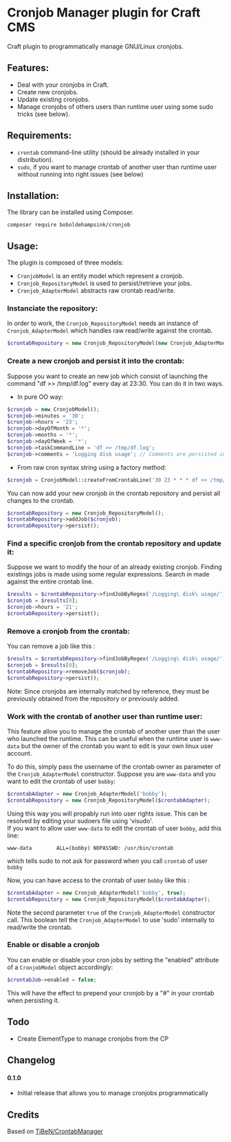 # Cronjob Manager plugin for Craft CMS

Craft plugin to programmatically manage GNU/Linux cronjobs.

## Features:
- Deal with your cronjobs in Craft.
- Create new cronjobs.
- Update existing cronjobs.
- Manage cronjobs of others users than runtime user using some sudo tricks (see below). 

## Requirements:
- `crontab` command-line utility (should be already installed in your distribution).
- `sudo`, if you want to manage crontab of another user than runtime user without running into right issues (see below)

## Installation:
The library can be installed using Composer. 
```   
composer require boboldehampsink/cronjob
```

## Usage:
The plugin is composed of three models: 

- `CronjobModel` is an entity model which represent a cronjob.
- `Cronjob_RepositoryModel` is used to persist/retrieve your jobs.
- `Cronjob_AdapterModel` abstracts raw crontab read/write. 

### Instanciate the repository:
In order to work, the `Cronjob_RepositoryModel` needs an instance of `Cronjob_AdapterModel` which handles raw read/write against the crontab.

```php
$crontabRepository = new Cronjob_RepositoryModel(new Cronjob_AdapterModel());
```

### Create a new cronjob and persist it into the crontab:
Suppose you want to create an new job which consist of launching the command "df >> /tmp/df.log" every day at 23:30. You can do it in two ways.

- In pure OO way:
```php
$cronjob = new CronjobModel();
$cronjob->minutes = '30';
$cronjob->hours = '23';
$cronjob->dayOfMonth = '*';
$cronjob->months = '*';
$cronjob->dayOfWeek = '*';
$cronjob->taskCommandLine = 'df >> /tmp/df.log';
$cronjob->comments = 'Logging disk usage'; // Comments are persisted in the crontab
```

- From raw cron syntax string using a factory method:  
```php
$cronjob = CronjobModel::createFromCrontabLine('30 23 * * * df >> /tmp/df.log');
```

You can now add your new cronjob in the crontab repository and persist all changes to the crontab.
```php
$crontabRepository = new Cronjob_RepositoryModel();
$crontabRepository->addJob($cronjob);
$crontabRepository->persist();
```

### Find a specific cronjob from the crontab repository and update it:
Suppose we want to modify the hour of an already existing cronjob. Finding existings jobs is made using some regular expressions. Search in made against the entire crontab line. 
```php
$results = $crontabRepository->findJobByRegex('/Logging\ disk\ usage/');
$cronjob = $results[0];
$cronjob->hours = '21';
$crontabRepository->persist();
```

### Remove a cronjob from the crontab:
You can remove a job like this :
```php
$results = $crontabRepository->findJobByRegex('/Logging\ disk\ usage/');
$cronjob = $results[0];
$crontabRepository->removeJob($cronjob);
$crontabRepository->persist();
```
Note: Since cronjobs are internally matched by reference, they must be previously obtained from the repository or previously added.

### Work with the crontab of another user than runtime user:
This feature allow you to manage the crontab of another user than the user who launched the runtime. This can be useful when the runtime user is `www-data` but the owner of the crontab you want to edit is your own linux user account. 

To do this, simply pass the username of the crontab owner as parameter of the `Cronjob_AdapterModel` constructor. Suppose you are `www-data` and you want to edit the crontab of user `bobby`:
```php
$crontabAdapter = new Cronjob_AdapterModel('bobby');
$crontabRepository = new Cronjob_RepositoryModel($crontabAdapter);
```

Using this way you will propably run into user rights issue. 
This can be resolved by editing your sudoers file using 'visudo'.     
If you want to allow user `www-data` to edit the crontab of user `bobby`, add this line:
```
www-data        ALL=(bobby) NOPASSWD: /usr/bin/crontab
```
which tells sudo to not ask for password when you call `crontab` of user `bobby` 

Now, you can have access to the crontab of user `bobby` like this :
```php
$crontabAdapter = new Cronjob_AdapterModel('bobby', true);
$crontabRepository = new Cronjob_RepositoryModel($crontabAdapter);
```
Note the second parameter `true` of the `Cronjob_AdapterModel` constructor call. This boolean tell the `Cronjob_AdapterModel` to use 'sudo' internally to read/write the crontab.   

### Enable or disable a cronjob
You can enable or disable your cron jobs by setting the "enabled" attribute of a `CronjobModel` object accordingly:
```php
$crontabJob->enabled = false;
```
This will have the effect to prepend your cronjob by a "#" in your crontab when persisting it. 

## Todo
 - Create ElementType to manage cronjobs from the CP

## Changelog
#### 0.1.0
 - Initial release that allows you to manage cronjobs programmatically

## Credits
Based on [TiBeN/CrontabManager](https://github.com/TiBeN/CrontabManager)
